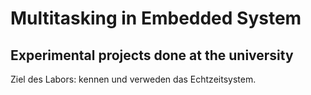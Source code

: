 # Multitasking in Embedded System

## Experimental projects done at the university

Ziel des Labors: kennen und verweden das Echtzeitsystem.